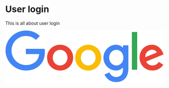 # User login 

This is all about user login

![Philadelphia's Magic Gardens. This place was so cool!](assets/google.png "Philadelphia's Magic Gardens")